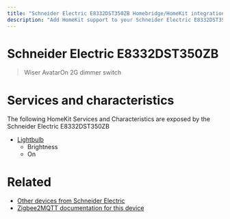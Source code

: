 ```yaml
---
title: "Schneider Electric E8332DST350ZB Homebridge/HomeKit integration"
description: "Add HomeKit support to your Schneider Electric E8332DST350ZB, using Homebridge, Zigbee2MQTT and homebridge-z2m."
---
```

<!---
This file has been GENERATED using src/docgen/docgen.ts
DO NOT EDIT THIS FILE MANUALLY!
-->
# Schneider Electric E8332DST350ZB
> Wiser AvatarOn 2G dimmer switch


# Services and characteristics
The following HomeKit Services and Characteristics are exposed by
the Schneider Electric E8332DST350ZB

* [Lightbulb](../../light.md)
  * Brightness
  * On


# Related
* [Other devices from Schneider Electric](../index.md#schneider_electric)
* [Zigbee2MQTT documentation for this device](https://www.zigbee2mqtt.io/devices/E8332DST350ZB.html)